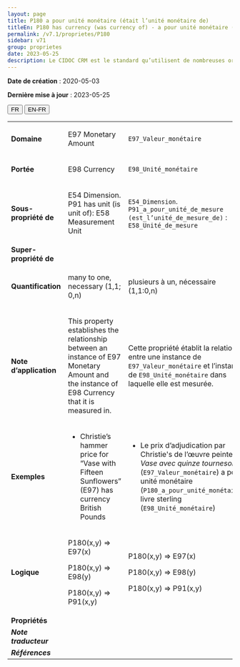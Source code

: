 ```yaml
---
layout: page
title: P180 a pour unité monétaire (était l’unité monétaire de)
titleEn: P180 has currency (was currency of) - a pour unité monétaire (était l’unité monétaire de)
permalink: /v7.1/proprietes/P180
sidebar: v71
group: proprietes
date: 2023-05-25
description: Le CIDOC CRM est le standard qu’utilisent de nombreuses organisations pour l’échange et l’intégration de jeux de données et de spécifications patrimoniales. Il est développé et maintenu à jour exclusivement en anglais par le CRM SIG, un sous-groupe du Conseil international des musées (ICOM). Ceci est une traduction officielle en français développée par la Traduction en français du CIDOC CRM, une initiative qui offre une version française à jour et accessible ouvertement et gratuitement du standard CIDOC CRM et en démocratise l'usage dans la communauté patrimoniale francophone. ------------ The CIDOC CRM is the standard used by many heritage organizations for the exchange and integration of museum collection datasets and specifications. It is developed and maintained exclusively in English by the CRM SIG, a subgroup of the International Council of Museums (ICOM). This is an official translation developed by the Traduction en français du CIDOC CRM, an initiative offering an open, up-to-date, and free French version of the CIDOC CRM standard, and democratizing its use in the francophone heritage community.
---
```


**Date de création** : 2020-05-03

**Dernière mise à jour** : 2023-05-25

<div class="lang-buttons">
 <button id="fr" class="activate">FR</button>
 <button id="en-fr">EN-FR</button>
</div>

<table>
<tbody>
<tr>
<td><strong>Domaine</strong></td>
<td class="en">
<p>E97 Monetary Amount</p>
</td>
<td>
<p><code class="language-plaintext highlighter-rouge">E97_Valeur_monétaire</code></p>
</td>
</tr>
<tr>
<td><strong>Portée</strong></td>
<td class="en">
<p>E98 Currency</p>
</td>
<td>
<p><code class="language-plaintext highlighter-rouge">E98_Unité_monétaire</code></p>
</td>
</tr>
<tr>
<td><strong>Sous-propriété de</strong></td>
<td class="en">
<p>E54 Dimension. P91 has unit (is unit of): E58 Measurement Unit</p>
</td>
<td>
<p><code class="language-plaintext highlighter-rouge">E54_Dimension</code>. <code class="language-plaintext highlighter-rouge">P91_a_pour_unité_de_mesure (est_l’unité_de_mesure_de)</code> : <code class="language-plaintext highlighter-rouge">E58_Unité_de_mesure</code></p>
</td>
</tr>
<tr>
<td><strong>Super-propriété de</strong></td>
<td class="en">
</td>
<td>
</td>
</tr>
<tr>
<td><strong>Quantification</strong></td>
<td class="en">
<p>many to one, necessary (1,1; 0,n)</p>
</td>
<td>
<p>plusieurs à un, nécessaire (1,1:0,n)</p>
</td>
</tr>
<tr>
<td><strong>Note d’application</strong></td>
<td class="en">
<p>This property establishes the relationship between an instance of E97 Monetary Amount and the instance of E98 Currency that it is measured in.</p>
</td>
<td>
<p>Cette propriété établit la relation entre une instance de <code class="language-plaintext highlighter-rouge">E97_Valeur_monétaire</code> et l’instance de <code class="language-plaintext highlighter-rouge">E98_Unité_monétaire</code> dans laquelle elle est mesurée.</p>
</td>
</tr>
<tr>
<td><strong>Exemples</strong></td>
<td class="en">
<ul>
<li><p>Christie’s hammer price for “Vase with Fifteen Sunflowers” (E97) has currency British Pounds</p>
</li>
</ul>
</td>
<td>
<ul>
<li><p>Le prix d’adjudication par Christie's de l’œuvre peinte <em>Vase avec quinze tournesols</em> (<code class="language-plaintext highlighter-rouge">E97_Valeur_monétaire</code>) a pour unité monétaire (<code class="language-plaintext highlighter-rouge">P180_a_pour_unité_monétaire</code>) livre sterling (<code class="language-plaintext highlighter-rouge">E98_Unité_monétaire</code>)</p>
</li>
</ul>
</td>
</tr>
<tr>
<td><strong>Logique</strong></td>
<td class="en">
<p>P180(x,y) ⇒ E97(x)</p>
<p>P180(x,y) ⇒ E98(y)</p>
<p>P180(x,y) ⇒ P91(x,y)</p>
</td>
<td>
<p>P180(x,y) ⇒ E97(x)</p>
<p>P180(x,y) ⇒ E98(y)</p>
<p>P180(x,y) ⇒ P91(x,y)</p>
</td>
</tr>
<tr>
<td><strong>Propriétés</strong></td>
<td class="en">
</td>
<td>
</td>
</tr>
<tr>
<td><strong><em>Note traducteur</em></strong></td>
<td colspan="2">
</td>
</tr>
<tr>
<td><strong><em>Références</em></strong></td>
<td colspan="2">
</td>
</tr>
</tbody>
</table>
